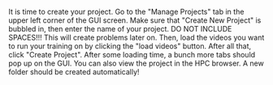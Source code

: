 It is time to create your project. Go to the "Manage Projects" tab in the upper left corner of the GUI screen. Make sure that "Create New Project" is bubbled in, then enter the name of your project. DO NOT INCLUDE SPACES!!! This will create problems later on. Then, load the videos you want to run your training on by clicking the "load videos" button. After all that, click "Create Project". After some loading time, a bunch more tabs should pop up on the GUI. You can also view the project in the HPC browser. A new folder should be created automatically! 
